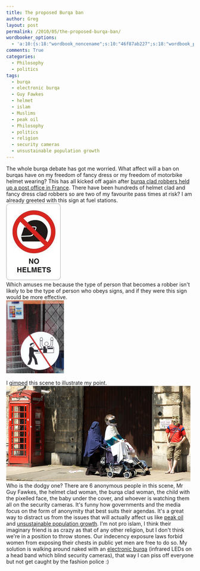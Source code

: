 ```yaml
---
title: The proposed Burqa ban
author: Greg
layout: post
permalink: /2010/05/the-proposed-burqa-ban/
wordbooker_options:
  - 'a:10:{s:18:"wordbook_noncename";s:10:"46f87ab227";s:18:"wordbook_page_post";s:4:"-100";s:18:"wordbook_orandpage";s:1:"2";s:23:"wordbook_default_author";s:1:"2";s:23:"wordbook_extract_length";s:3:"256";s:19:"wordbook_actionlink";s:3:"300";s:26:"wordbooker_publish_default";s:2:"on";s:18:"wordbook_attribute";s:31:"Posted a new post on their blog";s:29:"wordbooker_status_update_text";s:35:": New blog post :  %title% - %link%";s:20:"wordbook_comment_get";s:2:"on";}'
comments: True
categories:
  - Philosophy
  - politics
tags:
  - burqa
  - electronic burqa
  - Guy Fawkes
  - helmet
  - islam
  - Muslims
  - peak oil
  - Philosophy
  - politics
  - religion
  - security cameras
  - unsustainable population growth
---
```

The whole burqa debate has got me worried. What affect will a ban on burqas have on my freedom of fancy dress or my freedom of motorbike helmet wearing? This has all kicked off again after [burqa clad robbers held up a post office in France][1]. There have been hundreds of helmet clad and fancy dress clad robbers so are two of my favourite pass times at risk? I am already greeted with this sign at fuel stations.  
[<img src="/wp-content/uploads/2010/05/no-helmets.jpeg" alt="" title="no helmets" width="146" height="206" class="alignnone size-full wp-image-382" />][2]  
Which amuses me because the type of person that becomes a robber isn't likely to be the type of person who obeys signs, and if they were this sign would be more effective.  
[<img src="/wp-content/uploads/2010/05/robbery_sign.jpg" alt="" title="no_robbery_sign" width="155" height="196" class="alignnone size-full wp-image-383" />][3]

I [gimped][4] this scene to illustrate my point.  
[<img src="/wp-content/uploads/2010/05/Burqa_and_Guy_England_small1.jpg" alt="" title="Burqa_and_Guy_England_small" width="495" height="256" class="alignnone size-full wp-image-385" />][5]  
Who is the dodgy one? There are 6 anonymous people in this scene, Mr Guy Fawkes, the helmet clad woman, the burqa clad woman, the child with the pixelled face, the baby under the cover, and whoever is watching them all on the security cameras. It's funny how governments and the media focus on the form of anonymity that best suits their agendas. It's a great way to distract us from the issues that will actually affect us like [peak oil][6] and [unsustainable population growth][7]. I'm not pro islam, I think their imaginary friend is as crazy as that of any other religion, but I don't think we're in a position to throw stones. Our indecency exposure laws forbid women from exposing their chests in public yet men are free to do so. My solution is walking around naked with an [electronic burqa][8] (infrared LEDs on a head band which blind security cameras), that way I can piss off everyone but not get caught by the fashion police :)

 [1]: https://www.abc.net.au/news/stories/2010/02/07/2812378.htm
 [2]: /wp-content/uploads/2010/05/no-helmets.jpeg
 [3]: /wp-content/uploads/2010/05/robbery_sign.jpg
 [4]: https://www.gimp.org/
 [5]: /wp-content/uploads/2010/05/Burqa_and_Guy_England_small1.jpg
 [6]: https://en.wikipedia.org/wiki/Peak_oil
 [7]: http://socialissues.wiseto.com/Articles/FO3020630104/
 [8]: http://www.oberwelt.de/projects/2008/Filo%20art.htm
